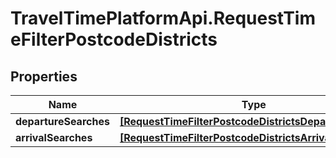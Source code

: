 # TravelTimePlatformApi.RequestTimeFilterPostcodeDistricts

## Properties
Name | Type | Description | Notes
------------ | ------------- | ------------- | -------------
**departureSearches** | [**[RequestTimeFilterPostcodeDistrictsDepartureSearch]**](RequestTimeFilterPostcodeDistrictsDepartureSearch.md) |  | [optional] 
**arrivalSearches** | [**[RequestTimeFilterPostcodeDistrictsArrivalSearch]**](RequestTimeFilterPostcodeDistrictsArrivalSearch.md) |  | [optional] 


